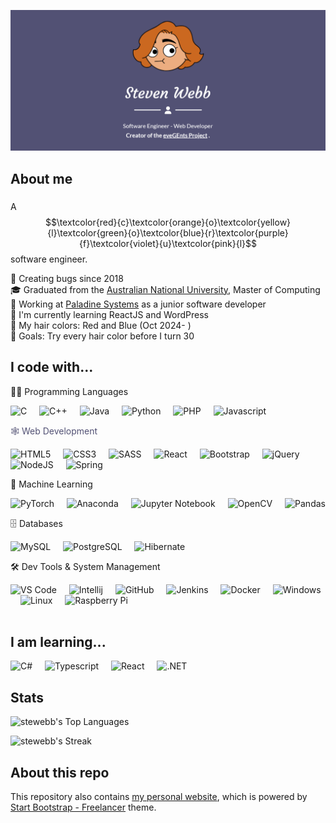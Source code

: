 ![Landing Image](./src/assets/img/screenshots/stewebb-1.png)

###

<h2 align="left"><b>About me</b></h2>

###
A
$$\textcolor{red}{c}\textcolor{orange}{o}\textcolor{yellow}{l}\textcolor{green}{o}\textcolor{blue}{r}\textcolor{purple}{f}\textcolor{violet}{u}\textcolor{pink}{l}$$
software engineer.

<p align="left">
    🐛 Creating bugs since 2018<br>
    🎓 Graduated from the <a href="https://www.anu.edu.au/" target="_blank">Australian National University</a>, Master of Computing<br>
    💼 Working at <a href="https://paladine.com.au/" target="_blank">Paladine Systems</a> as a junior software developer<br>
    🤔 I'm currently learning ReactJS and WordPress<br>
    🎨 My hair colors: Red and Blue (Oct 2024- )<br>
    🎯 Goals: Try every hair color before I turn 30<br>
</p>

###

<h2 align="left"><b>I code with...</b></h2>

<span align="left">👨‍💻 Programming Languages</span>
<div align="left">
    <img src="https://cdn.jsdelivr.net/gh/devicons/devicon@latest/icons/c/c-original.svg" height="40" alt="C" />
    <img width="12" />
    <img src="https://cdn.jsdelivr.net/gh/devicons/devicon@latest/icons/cplusplus/cplusplus-original.svg" height="40" alt="C++" />
    <img width="12" />
    <img src="https://cdn.jsdelivr.net/gh/devicons/devicon@latest/icons/java/java-original.svg" height="40" alt="Java" />
    <img width="12" />
    <img src="https://cdn.jsdelivr.net/gh/devicons/devicon@latest/icons/python/python-original.svg" height="40" alt="Python" />
    <img width="12" />
    <img src="https://cdn.jsdelivr.net/gh/devicons/devicon@latest/icons/php/php-original.svg" height="40" alt="PHP" />
    <img width="12" />
    <img src="https://cdn.jsdelivr.net/gh/devicons/devicon/icons/javascript/javascript-original.svg" height="40" alt="Javascript" />
</div> 

<span align="left" style="color: #525174;">🕸️ Web Development</span>
<div align="left">
    <img src="https://cdn.jsdelivr.net/gh/devicons/devicon@latest/icons/html5/html5-original.svg" height="40" alt="HTML5" />
    <img width="12" />
    <img src="https://cdn.jsdelivr.net/gh/devicons/devicon@latest/icons/css3/css3-original.svg" height="40" alt="CSS3" />
    <img width="12" />
    <img src="https://cdn.jsdelivr.net/gh/devicons/devicon@latest/icons/sass/sass-original.svg" height="40" alt="SASS" />
    <img width="12" />
    <img src="https://cdn.jsdelivr.net/gh/devicons/devicon/icons/react/react-original.svg" height="40" alt="React" />
    <img width="12" />
    <img src="https://cdn.jsdelivr.net/gh/devicons/devicon@latest/icons/bootstrap/bootstrap-original.svg" height="40" alt="Bootstrap" />
    <img width="12" />
    <img src="https://cdn.jsdelivr.net/gh/devicons/devicon@latest/icons/jquery/jquery-original.svg" height="40" alt="jQuery" />
    <img width="12" />
    <img src="https://cdn.jsdelivr.net/gh/devicons/devicon@latest/icons/nodejs/nodejs-original.svg" height="40" alt="NodeJS" />
    <img width="12" />
    <img src="https://cdn.jsdelivr.net/gh/devicons/devicon@latest/icons/spring/spring-original.svg" height="40" alt="Spring" />
</div>

<span align="left">🤖 Machine Learning</span>
<div align="left">
    <img src="https://cdn.jsdelivr.net/gh/devicons/devicon@latest/icons/pytorch/pytorch-original.svg" height="40" alt="PyTorch" />
    <img width="12" />
    <img src="https://cdn.jsdelivr.net/gh/devicons/devicon@latest/icons/anaconda/anaconda-original.svg" height="40" alt="Anaconda" />
    <img width="12" />
    <img src="https://cdn.jsdelivr.net/gh/devicons/devicon@latest/icons/jupyter/jupyter-original.svg" height="40" alt="Jupyter Notebook" />
    <img width="12" />    
    <img src="https://cdn.jsdelivr.net/gh/devicons/devicon@latest/icons/opencv/opencv-original.svg" height="40" alt="OpenCV" />   
    <img width="12" />    
    <img src="https://cdn.jsdelivr.net/gh/devicons/devicon@latest/icons/pandas/pandas-original.svg" height="40" alt="Pandas" />
</div> 

<span align="left">🗄️ Databases</span>
<div align="left">
    <img src="https://cdn.jsdelivr.net/gh/devicons/devicon@latest/icons/mysql/mysql-original.svg" height="40" alt="MySQL" />
    <img width="12" />
    <img src="https://cdn.jsdelivr.net/gh/devicons/devicon@latest/icons/postgresql/postgresql-original.svg" height="40" alt="PostgreSQL" />
    <img width="12" />     
    <img src="https://cdn.jsdelivr.net/gh/devicons/devicon@latest/icons/hibernate/hibernate-original.svg" height="40" alt="Hibernate" />
    <br>
</div> 

<span align="left">🛠️ Dev Tools & System Management</span>
<div align="left">
    <img src="https://cdn.jsdelivr.net/gh/devicons/devicon@latest/icons/vscode/vscode-original.svg" height="40" alt="VS Code" />
    <img width="12" />
    <img src="https://cdn.jsdelivr.net/gh/devicons/devicon@latest/icons/intellij/intellij-original.svg" height="40" alt="Intellij" />
    <img width="12" />
    <img src="https://cdn.jsdelivr.net/gh/devicons/devicon@latest/icons/github/github-original.svg" height="40" alt="GitHub" />
    <img width="12" />  
    <img src="https://cdn.jsdelivr.net/gh/devicons/devicon@latest/icons/jenkins/jenkins-original.svg" height="40" alt="Jenkins" />
    <img width="12" />  
    <img src="https://cdn.jsdelivr.net/gh/devicons/devicon@latest/icons/docker/docker-original.svg" height="40" alt="Docker" />   
    <img width="12" />   
    <img src="https://cdn.jsdelivr.net/gh/devicons/devicon@latest/icons/windows8/windows8-original.svg" height="40" alt="Windows" />
    <img width="12" />
    <img src="https://cdn.jsdelivr.net/gh/devicons/devicon@latest/icons/linux/linux-original.svg" height="40" alt="Linux" />
    <img width="12" />    
    <img src="https://cdn.jsdelivr.net/gh/devicons/devicon@latest/icons/raspberrypi/raspberrypi-original.svg" height="40" alt="Raspberry Pi" />
</div>
<br>

###

<h2 align="left"><b>I am learning...</b></h2>
<div align="left">
    <img src="https://cdn.jsdelivr.net/gh/devicons/devicon@latest/icons/csharp/csharp-original.svg" height="40" alt="C#" />
    <img width="12" /> 
    <img src="https://cdn.jsdelivr.net/gh/devicons/devicon/icons/typescript/typescript-original.svg" height="40" alt="Typescript" />
    <img width="12" />
    <img src="https://cdn.jsdelivr.net/gh/devicons/devicon/icons/react/react-original.svg" height="40" alt="React" />
    <img width="12" />
    <img src="https://cdn.jsdelivr.net/gh/devicons/devicon@latest/icons/dotnetcore/dotnetcore-original.svg" height="40" alt=".NET" />   
</div>

###

<h2 align="left"><b>Stats</b></h2>

![stewebb's Top Languages](https://github-readme-stats.vercel.app/api/top-langs/?username=stewebb&theme=default&show_icons=true&hide_border=true&layout=compact)

![stewebb's Streak](https://github-readme-streak-stats.herokuapp.com/?user=stewebb&theme=default&hide_border=true)

###

<h2 align="left"><b>About this repo</b></h2>

This repository also contains [my personal website](https://stewebb.evegents.net), which is powered by [Start Bootstrap - Freelancer](https://github.com/StartBootstrap/startbootstrap-freelancer) theme.

###